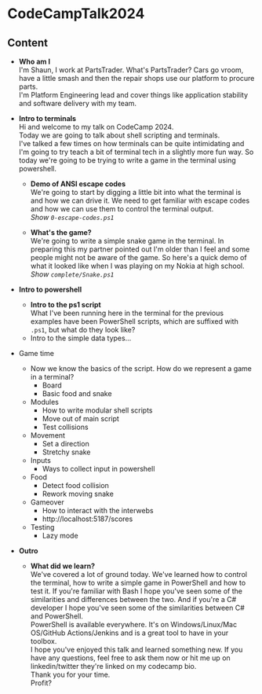 # CodeCampTalk2024

## Content

- **Who am I**  
  I'm Shaun, I work at PartsTrader.
  What's PartsTrader? Cars go vroom, have a little smash and then the repair shops use our platform to procure parts.  
  I'm Platform Engineering lead and cover things like application stability and software delivery with my team.

- **Intro to terminals**  
  Hi and welcome to my talk on CodeCamp 2024.  
  Today we are going to talk about shell scripting and terminals.  
  I've talked a few times on how terminals can be quite intimidating and I'm going to try teach a bit of terminal tech in a slightly more fun way. So today we're going to be trying to write a game in the terminal using powershell.

  - **Demo of ANSI escape codes**  
    We're going to start by digging a little bit into what the terminal is and how we can drive it. We need to get familiar with escape codes and how we can use them to control the terminal output.  
    *Show `0-escape-codes.ps1`*
  
  - **What's the game?**  
    We're going to write a simple snake game in the terminal. In preparing this my partner pointed out I'm older than I feel and some people might not be aware of the game. So here's a quick demo of what it looked like when I was playing on my Nokia at high school.  
    *Show `complete/Snake.ps1`*

- **Intro to powershell**
  - **Intro to the ps1 script**  
    What I've been running here in the terminal for the previous examples have been PowerShell scripts, which are suffixed with `.ps1`, but what do they look like?
  - Intro to the simple data types...
- Game time
  - Now we know the basics of the script. How do we represent a game in a terminal?
    - Board
    - Basic food and snake
  - Modules
    - How to write modular shell scripts
    - Move out of main script
    - Test collisions
  - Movement
    - Set a direction
    - Stretchy snake
  - Inputs
    - Ways to collect input in powershell
  - Food
    - Detect food collision
    - Rework moving snake
  - Gameover
    - How to interact with the interwebs
    - http://localhost:5187/scores
  - Testing
    - Lazy mode

- **Outro**
  - **What did we learn?**  
    We've covered a lot of ground today. We've learned how to control the terminal, how to write a simple game in PowerShell and how to test it. If you're familiar with Bash I hope you've seen some of the similarities and differences between the two. And if you're a C# developer I hope you've seen some of the similarities between C# and PowerShell.  
    PowerShell is available everywhere. It's on Windows/Linux/Mac OS/GitHub Actions/Jenkins and is a great tool to have in your toolbox.  
    I hope you've enjoyed this talk and learned something new. If you have any questions, feel free to ask them now or hit me up on linkedin/twitter they're linked on my codecamp bio.  
    Thank you for your time.  
    Profit?
